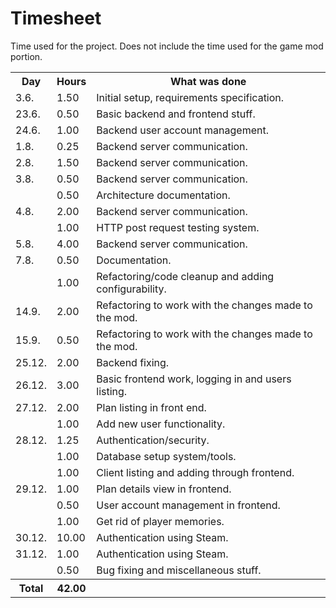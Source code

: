 # Timesheet

Time used for the project.
Does not include the time used for the game mod portion.

<table>
  <tr><th>Day</th><th>Hours</th><th>What was done</th></tr>
  <tr><td> 3.6. </td><td>  1.50</td><td>Initial setup, requirements specification.</td></tr>
  <tr><td>23.6. </td><td>  0.50</td><td>Basic backend and frontend stuff.</td></tr>
  <tr><td>24.6. </td><td>  1.00</td><td>Backend user account management.</td></tr>
  <tr><td> 1.8. </td><td>  0.25</td><td>Backend server communication.</td></tr>
  <tr><td> 2.8. </td><td>  1.50</td><td>Backend server communication.</td></tr>
  <tr><td> 3.8. </td><td>  0.50</td><td>Backend server communication.</td></tr>
  <tr><td>      </td><td>  0.50</td><td>Architecture documentation.</td></tr>
  <tr><td> 4.8. </td><td>  2.00</td><td>Backend server communication.</td></tr>
  <tr><td>      </td><td>  1.00</td><td>HTTP post request testing system.</td></tr>
  <tr><td> 5.8. </td><td>  4.00</td><td>Backend server communication.</td></tr>
  <tr><td> 7.8. </td><td>  0.50</td><td>Documentation.</td></tr>
  <tr><td>      </td><td>  1.00</td><td>Refactoring/code cleanup and adding configurability.</td></tr>
  <tr><td>14.9. </td><td>  2.00</td><td>Refactoring to work with the changes made to the mod.</td></tr>
  <tr><td>15.9. </td><td>  0.50</td><td>Refactoring to work with the changes made to the mod.</td></tr>
  <tr><td>25.12.</td><td>  2.00</td><td>Backend fixing.</td></tr>
  <tr><td>26.12.</td><td>  3.00</td><td>Basic frontend work, logging in and users listing.</td></tr>
  <tr><td>27.12.</td><td>  2.00</td><td>Plan listing in front end.</td></tr>
  <tr><td>      </td><td>  1.00</td><td>Add new user functionality.</td></tr>
  <tr><td>28.12.</td><td>  1.25</td><td>Authentication/security.</td></tr>
  <tr><td>      </td><td>  1.00</td><td>Database setup system/tools.</td></tr>
  <tr><td>      </td><td>  1.00</td><td>Client listing and adding through frontend.</td></tr>
  <tr><td>29.12.</td><td>  1.00</td><td>Plan details view in frontend.</td></tr>
  <tr><td>      </td><td>  0.50</td><td>User account management in frontend.</td></tr>
  <tr><td>      </td><td>  1.00</td><td>Get rid of player memories.</td></tr>
  <tr><td>30.12.</td><td> 10.00</td><td>Authentication using Steam.</td></tr>
  <tr><td>31.12.</td><td>  1.00</td><td>Authentication using Steam.</td></tr>
  <tr><td>      </td><td>  0.50</td><td>Bug fixing and miscellaneous stuff.</td></tr>
  <tr><th>Total</th><th> 42.00</th><th></th></tr>
</table>
